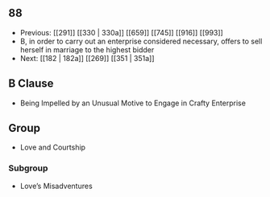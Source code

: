 ## 88
- Previous: [[291]] [[330 | 330a]] [[659]] [[745]] [[916]] [[993]] 
- B, in order to carry out an enterprise considered necessary, offers to sell herself in marriage to the highest bidder
- Next: [[182 | 182a]] [[269]] [[351 | 351a]] 

## B Clause
- Being Impelled by an Unusual Motive to Engage in Crafty Enterprise

## Group
- Love and Courtship

### Subgroup
- Love’s Misadventures

